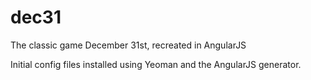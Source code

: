 # dec31
The classic game December 31st, recreated in AngularJS

Initial config files installed using Yeoman and the AngularJS generator.
